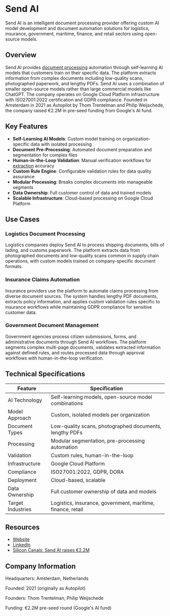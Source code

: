 # Send AI

Send AI is an intelligent document processing provider offering custom AI model development and document automation solutions for logistics, insurance, government, maritime, finance, and retail sectors using open-source models.

## Overview

Send AI provides [document processing](../../capabilities/document-understanding/index.md) automation through self-learning AI models that customers train on their specific data. The platform extracts information from complex documents including low-quality scans, photographed paperwork, and lengthy PDFs. Send AI uses a combination of smaller open-source models rather than large commercial models like ChatGPT. The company operates on Google Cloud Platform infrastructure with ISO27001:2022 certification and GDPR compliance. Founded in Amsterdam in 2021 as Autopilot by Thom Trentelman and Philip Weijschede, the company raised €2.2M in pre-seed funding from Google's AI fund.

## Key Features

- **Self-Learning AI Models**: Custom model training on organization-specific data with isolated processing
- **Document Pre-Processing**: Automated document preparation and segmentation for complex files
- **Human-in-the-Loop Validation**: Manual verification workflows for [extraction](../../capabilities/extraction/index.md) accuracy
- **Custom Rule Engine**: Configurable validation rules for data quality assurance
- **Modular Processing**: Breaks complex documents into manageable segments
- **Data Ownership**: Full customer control of data and trained models
- **Scalable Infrastructure**: Cloud-based processing on Google Cloud Platform

## Use Cases

### Logistics Document Processing

Logistics companies deploy Send AI to process shipping documents, bills of lading, and customs paperwork. The platform extracts data from photographed documents and low-quality scans common in supply chain operations, with custom models trained on company-specific document formats.

### Insurance Claims Automation

Insurance providers use the platform to automate claims processing from diverse document sources. The system handles lengthy PDF documents, extracts policy information, and applies custom validation rules specific to insurance workflows while maintaining GDPR compliance for sensitive customer data.

### Government Document Management

Government agencies process citizen submissions, forms, and administrative documents through Send AI workflows. The platform segments complex multi-page documents, validates extracted information against defined rules, and routes processed data through approval workflows with human-in-the-loop verification.

## Technical Specifications

| Feature | Specification |
|---------|---------------|
| AI Technology | Self-learning models, open-source model combinations |
| Model Approach | Custom, isolated models per organization |
| Document Types | Low-quality scans, photographed documents, lengthy PDFs |
| Processing | Modular segmentation, pre-processing automation |
| Validation | Custom rules, human-in-the-loop |
| Infrastructure | Google Cloud Platform |
| Compliance | ISO27001:2022, GDPR, DORA |
| Deployment | Cloud-based, scalable |
| Data Ownership | Full customer ownership of data and models |
| Target Industries | Logistics, insurance, government, maritime, finance, retail |

## Resources

- [Website](https://www.send.ai)
- [LinkedIn](https://www.linkedin.com/company/send-ai)
- [Silicon Canals: Send AI raises €2.2M](https://siliconcanals.com/crowdfunding/send-ai-raises-2-2m/)

## Company Information

Headquarters: Amsterdam, Netherlands

Founded: 2021 (originally as Autopilot)

Founders: Thom Trentelman, Philip Weijschede

Funding: €2.2M pre-seed round (Google's AI fund)
